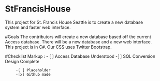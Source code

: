 # StFrancisHouse
This project for St. Francis House Seattle is to create a new database system and faster web interface.


#Goals
The contributors will create a new database based off the current Access database.
There will be a new database and a new web interface.
This project is in C#.
Our CSS uses Twitter Bootstrap.


#Checklist
Markup : - [ ] Access Database Understood 
         -[ ] SQL Conversion Design Complete
 
         -[ ] Placeholder
         -[x] Github made
